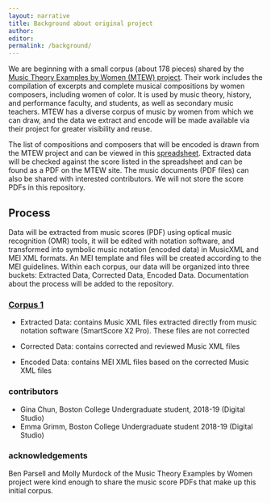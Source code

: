 ```yaml
---
layout: narrative
title: Background about original project
author: 
editor: 
permalink: /background/
---
```


We are beginning with a small corpus (about 178 pieces) shared by the [Music Theory Examples by Women (MTEW) project](https://musictheoryexamplesbywomen.com/). Their work includes the compilation of excerpts and complete musical compositions by women composers, including women of color. It is used by music theory, history, and performance faculty, and students, as well as secondary music teachers. MTEW has a diverse corpus of music by women from which we can draw, and the data we extract and encode will be made available via their project for greater visibility and reuse.

The list of compositions and composers that will be encoded is drawn from the MTEW project and can be viewed in this [spreadsheet](https://docs.google.com/spreadsheets/d/10BWNZQ0e5EduUB_UBJpDdROjY3VetWvAucYGhnGXaGo/edit#gid=970050992). Extracted data will be checked against the score listed in the spreadsheet and can be found as a PDF on the MTEW site. The music documents (PDF files) can also be shared with interested contributors. We will not store the score PDFs in this repository.

## Process
Data will be extracted from music scores (PDF) using optical music recognition (OMR) tools, it will be edited with notation software, and transformed into symbolic music notation (encoded data) in MusicXML and MEI XML formats. An MEI template and files will be created according to the MEI guidelines. Within each corpus, our data will be organized into three buckets: Extracted Data, Corrected Data, Encoded Data. Documentation about the process will be added to the repository.

### [Corpus 1](https://github.com/annakijas1/Test-Music-Incipits/tree/main/assets/corpus1)
- Extracted Data: contains Music XML files extracted directly from music notation software (SmartScore X2 Pro). These files are not corrected

- Corrected Data: contains corrected and reviewed Music XML files

- Encoded Data: contains MEI XML files based on the corrected Music XML files

### contributors
- Gina Chun, Boston College Undergraduate student, 2018-19 (Digital Studio)
- Emma Grimm, Boston College Undergraduate student 2018-19 (Digital Studio)

### acknowledgements
Ben Parsell and Molly Murdock of the Music Theory Examples by Women project were kind enough to share the music score PDFs that make up this initial corpus.
